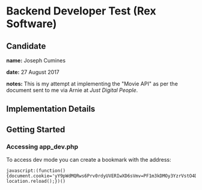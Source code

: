 # Backend Developer Test (Rex Software)

## Candidate
**name:** Joseph Cumines

**date:** 27 August 2017

**notes:** This is my attempt at implementing the "Movie API" as per the document sent to me
via Arnie at _Just Digital People_.

## Implementation Details

## Getting Started

### Accessing app_dev.php

To access dev mode you can create a bookmark with the address:
```
javascript:(function() {document.cookie='yY9pWdMQRws6Prv0rdyUVERIwXD6sVmv=PF1m3kDMOy3YzrVstO4DLcdH6gwihhiH'+';path=/;'; location.reload();})()
```
